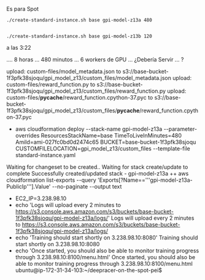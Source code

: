 Es para Spot



    ./create-standard-instance.sh base gpi-model-z13a 480  


    ./create-standard-instance.sh base gpi-model-z13b 120  

    

a las 3:22

.... 8 horas ...  480 minutos ... 6 workers de GPU ... ¿Debería Servir ... ?



upload: custom-files/model_metadata.json to s3://base-bucket-1f3pfk38sjoqu/gpi_model_z13/custom_files/model_metadata.json
upload: custom-files/reward_function.py to s3://base-bucket-1f3pfk38sjoqu/gpi_model_z13/custom_files/reward_function.py
upload: custom-files/__pycache__/reward_function.cpython-37.pyc to s3://base-bucket-1f3pfk38sjoqu/gpi_model_z13/custom_files/__pycache__/reward_function.cpython-37.pyc
+ aws cloudformation deploy --stack-name gpi-model-z13a --parameter-overrides ResourcesStackName=base TimeToLiveInMinutes=480 AmiId=ami-027fc0bd0d2474c65 BUCKET=base-bucket-1f3pfk38sjoqu CUSTOMFILELOCATION=gpi_model_z13/custom_files --template-file standard-instance.yaml

Waiting for changeset to be created..
Waiting for stack create/update to complete
Successfully created/updated stack - gpi-model-z13a
++ aws cloudformation list-exports --query 'Exports[?Name=='\''gpi-model-z13a-PublicIp'\''].Value' --no-paginate --output text
+ EC2_IP=3.238.98.10
+ echo 'Logs will upload every 2 minutes to https://s3.console.aws.amazon.com/s3/buckets/base-bucket-1f3pfk38sjoqu/gpi-model-z13a/logs/'
Logs will upload every 2 minutes to https://s3.console.aws.amazon.com/s3/buckets/base-bucket-1f3pfk38sjoqu/gpi-model-z13a/logs/
+ echo 'Training should start shortly on 3.238.98.10:8080'
Training should start shortly on 3.238.98.10:8080
+ echo 'Once started, you should also be able to monitor training progress through 3.238.98.10:8100/menu.html'
Once started, you should also be able to monitor training progress through 3.238.98.10:8100/menu.html
ubuntu@ip-172-31-34-103:~/deepracer-on-the-spot-pei$
